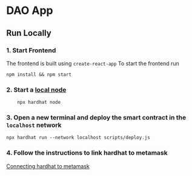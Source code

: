 # DAO App

## Run Locally

### 1. Start Frontend

The frontend is built using `create-react-app`
To start the frontend run

```
npm install && npm start
```

### 2. Start a [local node](https://hardhat.org/getting-started/#connecting-a-wallet-or-dapp-to-hardhat-network)

```
	npx hardhat node
```

### 3. Open a new terminal and deploy the smart contract in the `localhost` network

```
npx hardhat run --network localhost scripts/deploy.js
```

### 4. Follow the instructions to link hardhat to metamask

[Connecting hardhat to metamask](https://support.chainstack.com/hc/en-us/articles/4408642503449-Using-MetaMask-with-a-Hardhat-node)
